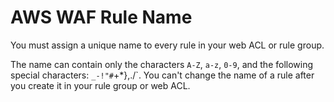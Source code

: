 # AWS WAF Rule Name<a name="waf-rule-name"></a>

You must assign a unique name to every rule in your web ACL or rule group\. 

The name can contain only the characters `A-Z`, `a-z`, `0-9`, and the following special characters: `_-!"#`+*},./`\. You can't change the name of a rule after you create it in your rule group or web ACL\.